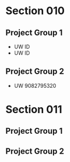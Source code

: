 # Section 010

## Project Group 1

   * UW ID
   * UW ID

## Project Group 2
   * UW 9082795320

# Section 011

## Project Group 1

## Project Group 2
